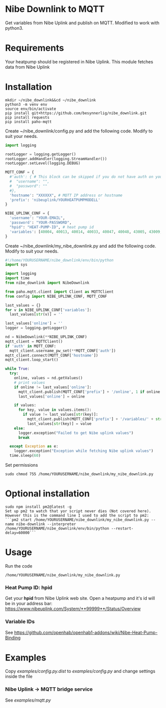 # Nibe Downlink to MQTT
Get variables from Nibe Uplink and publish on MQTT. Modified to work with python3.

# Requirements
Your heatpump should be registered in Nibe Uplink. This module fetches data from Nibe Uplink

# Installation

    mkdir ~/nibe_downlink&&cd ~/nibe_downlink
    python3 -m venv env
    source env/bin/activate 
    pip install git+https://github.com/besynnerlig/nibe_downlink.git
    pip install requests
    pip install paho-mqtt

Create ~/nibe_downlink/config.py and add the following code. Modify to suit your needs.

``` python
import logging

rootLogger = logging.getLogger()
rootLogger.addHandler(logging.StreamHandler())
rootLogger.setLevel(logging.DEBUG)

MQTT_CONF = {
  #'auth': { # This block can be skipped if you do not have auth on your mqtt
  #  "username": "",
  #  "password": ""
  #},
  'hostname': "XXXXXX", # MQTT IP address or hostname
  'prefix': 'nibeuplink/YOURHEATPUMPMODELL'
}

NIBE_UPLINK_CONF = {
  'username': "YOUR-EMAIL",
  'password': "YOUR-PASSWORD",
  "hpid": "HEAT-PUMP-ID", # heat pump id
  'variables': [40004, 40013, 40014, 40033, 40047, 40048, 43005, 43009, 43084, 43427] # variables you want to fetch
}    
```

Create ~/nibe_downlink/my_nibe_downlink.py and add the following code. Modify to suit your needs.

``` python
#!/home/YOURUSERNAME/nibe_downlink/env/bin/python
import sys

import logging
import time
from nibe_downlink import NibeDownlink

from paho.mqtt.client import Client as MQTTClient
from config import NIBE_UPLINK_CONF, MQTT_CONF

last_values = {}
for v in NIBE_UPLINK_CONF['variables']:
  last_values[str(v)] = ''

last_values['online'] = ''
logger = logging.getLogger()

nd = NibeDownlink(**NIBE_UPLINK_CONF)
mqtt_client = MQTTClient()
if 'auth' in MQTT_CONF:
  mqtt_client.username_pw_set(**MQTT_CONF['auth'])
mqtt_client.connect(MQTT_CONF['hostname'])
mqtt_client.loop_start()

while True:
  try:
    online, values = nd.getValues()
    # print values
    if online != last_values['online']:
      mqtt_client.publish(MQTT_CONF['prefix'] + '/online', 1 if online else 0, retain=True)
      last_values['online'] = online

    if values:
      for key, value in values.items():
        if value != last_values[str(key)]:
          mqtt_client.publish(MQTT_CONF['prefix'] + '/variables/' + str(key), value, retain=True)
          last_values[str(key)] = value
    else:
      logger.exception("Failed to get Nibe uplink values")
      break

  except Exception as e:
    logger.exception("Exception while fetching Nibe uplink values")
  time.sleep(60)
```

Set permissions
```
sudo chmod 755 /home/YOURUSERNAME/nibe_downlink/my_nibe_downlink.py
```

# Optional installation
    sudo npm install pm2@latest -g
    Set up pm2 to watch that yor script never dies (Not covered here). However this is the command line I used to add the script to pm2:
    ```pm2 start /home/YOURUSERNAME/nibe_downlink/my_nibe_downlink.py --name nibe-downlink --interpreter /home/YOURUSERNAME/nibe_downlink/env/bin/python --restart-delay=60000```

# Usage

Run the code

```
/home/YOURUSERNAME/nibe_downlink/my_nibe_downlink.py
```

### Heat Pump ID: hpid
Get your **hpid** from Nibe Uplink web site. Open a heatpump and it's id will be in your address bar:
https://www.nibeuplink.com/System/**99999**/Status/Overview

### Variable IDs
See https://github.com/openhab/openhab1-addons/wiki/Nibe-Heat-Pump-Binding

# Examples

Copy *examples/config.py.dist* to *examples/config.py* and change settings inside the file

### Nibe Uplink -> MQTT bridge service

See *examples/mqtt.py*
